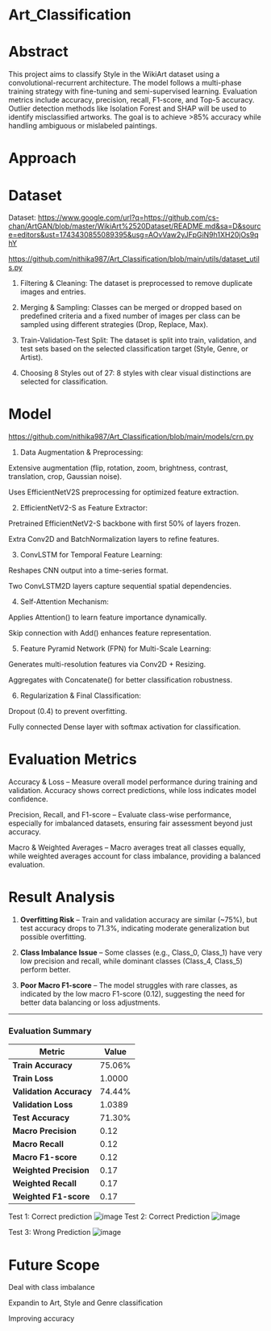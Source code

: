 # **Art_Classification**
# Abstract
This project aims to classify Style in the WikiArt dataset using a convolutional-recurrent architecture. The model follows a multi-phase training strategy with fine-tuning and semi-supervised learning. Evaluation metrics include accuracy, precision, recall, F1-score, and Top-5 accuracy. Outlier detection methods like Isolation Forest and SHAP will be used to identify misclassified artworks. The goal is to achieve >85% accuracy while handling ambiguous or mislabeled paintings.
# Approach
# Dataset
Dataset: https://www.google.com/url?q=https://github.com/cs-chan/ArtGAN/blob/master/WikiArt%2520Dataset/README.md&sa=D&source=editors&ust=1743430855089395&usg=AOvVaw2yJFpGiN9h1XH20jOs9qhY

https://github.com/nithika987/Art_Classification/blob/main/utils/dataset_utils.py

1. Filtering & Cleaning: The dataset is preprocessed to remove duplicate images and entries.

2. Merging & Sampling: Classes can be merged or dropped based on predefined criteria and a fixed number of images per class can be sampled using different strategies (Drop, Replace, Max).

3. Train-Validation-Test Split: The dataset is split into train, validation, and test sets based on the selected classification target (Style, Genre, or Artist).

4. Choosing 8 Styles out of 27: 8 styles with clear visual distinctions are selected for classification.

# Model
https://github.com/nithika987/Art_Classification/blob/main/models/crn.py

1. Data Augmentation & Preprocessing:
   
Extensive augmentation (flip, rotation, zoom, brightness, contrast, translation, crop, Gaussian noise).

Uses EfficientNetV2S preprocessing for optimized feature extraction.

2. EfficientNetV2-S as Feature Extractor:
   
Pretrained EfficientNetV2-S backbone with first 50% of layers frozen.

Extra Conv2D and BatchNormalization layers to refine features.

3. ConvLSTM for Temporal Feature Learning:
   
Reshapes CNN output into a time-series format.

Two ConvLSTM2D layers capture sequential spatial dependencies.

4. Self-Attention Mechanism:

Applies Attention() to learn feature importance dynamically.

Skip connection with Add() enhances feature representation.

5. Feature Pyramid Network (FPN) for Multi-Scale Learning:
   
Generates multi-resolution features via Conv2D + Resizing.

Aggregates with Concatenate() for better classification robustness.

6. Regularization & Final Classification:
   
Dropout (0.4) to prevent overfitting.

Fully connected Dense layer with softmax activation for classification.
# Evaluation Metrics
Accuracy & Loss – Measure overall model performance during training and validation. Accuracy shows correct predictions, while loss indicates model confidence.

Precision, Recall, and F1-score – Evaluate class-wise performance, especially for imbalanced datasets, ensuring fair assessment beyond just accuracy.

Macro & Weighted Averages – Macro averages treat all classes equally, while weighted averages account for class imbalance, providing a balanced evaluation.
# Result Analysis

1. **Overfitting Risk** – Train and validation accuracy are similar (~75%), but test accuracy drops to 71.3%, indicating moderate generalization but possible overfitting.
   
2. **Class Imbalance Issue** – Some classes (e.g., Class_0, Class_1) have very low precision and recall, while dominant classes (Class_4, Class_5) perform better.
   
3. **Poor Macro F1-score** – The model struggles with rare classes, as indicated by the low macro F1-score (0.12), suggesting the need for better data balancing or loss adjustments.  

---

### **Evaluation Summary**  

| Metric         | Value  |  
|---------------|--------|  
| **Train Accuracy**   | 75.06% |  
| **Train Loss**       | 1.0000 |  
| **Validation Accuracy** | 74.44% |  
| **Validation Loss**  | 1.0389 |  
| **Test Accuracy**    | 71.30% |  
| **Macro Precision**  | 0.12   |  
| **Macro Recall**     | 0.12   |  
| **Macro F1-score**   | 0.12   |  
| **Weighted Precision** | 0.17  |  
| **Weighted Recall**   | 0.17  |  
| **Weighted F1-score** | 0.17  |  

Test 1: Correct prediction
![image](https://github.com/user-attachments/assets/ad452e05-87eb-4d5a-88f4-1600495f2952)
Test 2: Correct Prediction
![image](https://github.com/user-attachments/assets/2b3dbfe3-411f-4e1a-9b5a-015eb0e4eebb)

Test 3: Wrong Prediction
![image](https://github.com/user-attachments/assets/a538ab17-52f2-4b41-a287-42c8ecff8bd2)



# Future Scope
Deal with class imbalance

Expandin to Art, Style and Genre classification

Improving accuracy


